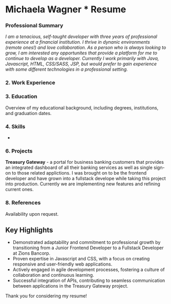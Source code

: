 # Michaela Wagner * Resume 

### Professional Summary
*I am a tenacious, self-taught developer with three years of professional experience at a financial institution. I thrive in dynanic environments (remote ones!) and love collaboration. As a person who is always looking to grow, I am interested any opportunites that provide a platform for me to continue to develop as a developer. Currently I work primarily with Java, Javascript, HTML, CSS/SASS, JSP, but would prefer to gain experience with some different technologies in a professional setting.*

### 2. Work Experience



### 3. Education

Overview of my educational background, including degrees, institutions, and graduation dates.

### 4. Skills

- 

### 6. Projects

__Treasury Gateway__ - a portal for business banking customers that provides an integrated dashboard of all their banking services as well as single sign-on to those related applictions. I was brought on to be the frontend developer and have grown into a fullstack develope while taking this project into production. Currently we are implementing new features and refining current ones. 

### 8. References

Availability upon request.

## Key Highlights

- Demonstrated adaptability and commitment to professional growth by transitioning from a Junior Frontend Developer to a Fullstack Developer at Zions Bancorp.
- Proven expertise in Javascript and CSS, with a focus on creating responsive and user-friendly web applications.
- Actively engaged in agile development processes, fostering a culture of collaboration and continuous learning.
- Successful integration of APIs, contributing to seamless communication between applications in the Treasury Gateway project.

Thank you for considering my resume!



